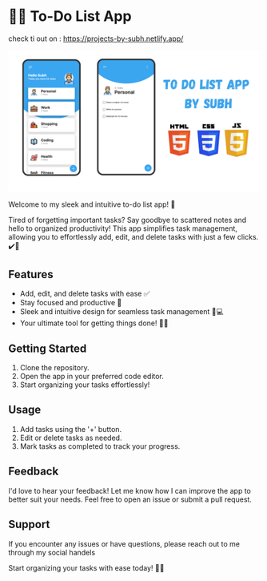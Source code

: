 

# 📝✨ To-Do List App

check ti out on : https://projects-by-subh.netlify.app/

![Preview](paragraphtext.png)

Welcome to my sleek and intuitive to-do list app! 🚀

Tired of forgetting important tasks? Say goodbye to scattered notes and hello to organized productivity! This app simplifies task management, allowing you to effortlessly add, edit, and delete tasks with just a few clicks. ✔️💼

## Features

- Add, edit, and delete tasks with ease ✅
- Stay focused and productive 💪
- Sleek and intuitive design for seamless task management 📱💻
- Your ultimate tool for getting things done! 🎯🌟

## Getting Started

1. Clone the repository.
2. Open the app in your preferred code editor.
3. Start organizing your tasks effortlessly!

## Usage

1. Add tasks using the '+' button.
2. Edit or delete tasks as needed.
3. Mark tasks as completed to track your progress.

## Feedback

I'd love to hear your feedback! Let me know how I can improve the app to better suit your needs. Feel free to open an issue or submit a pull request.

## Support

If you encounter any issues or have questions, please reach out to me through my social handels

Start organizing your tasks with ease today! 🚀✨

